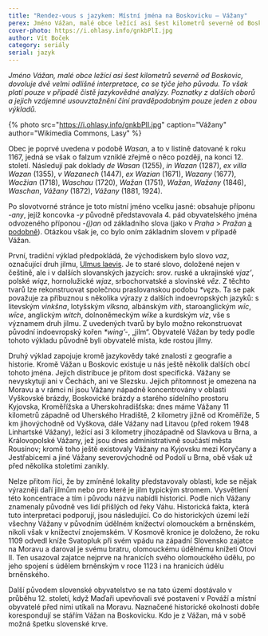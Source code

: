 ```yaml
---
title: "Rendez-vous s jazykem: Místní jména na Boskovicku – Vážany"
perex: Jméno Vážan, malé obce ležící asi šest kilometrů severně od Boskovic, dovoluje dvě velmi odlišné interpretace, co se týče jeho původu…
cover-photo: https://i.ohlasy.info/gnkbPlI.jpg
author: Vít Boček
category: seriály
serial: jazyk
---
```


*Jméno Vážan, malé obce ležící asi šest kilometrů severně od Boskovic, dovoluje dvě velmi odlišné interpretace, co se týče jeho původu. To však platí pouze v případě čistě jazykovědné analýzy. Poznatky z dalších oborů a jejich vzájemné usouvztažnění činí pravděpodobným pouze jeden z obou výkladů.*

{% photo src="https://i.ohlasy.info/gnkbPlI.jpg" caption="Vážany" author="Wikimedia Commons, Lasy" %}

Obec je poprvé uvedena v podobě *Wasan*, a to v listině datované k roku 1167, jedná se však o falzum vzniklé zřejmě o něco později, na konci 12. století. Následují pak doklady *de Wasan* (1255), *in Wazan* (1287), *ex villa Wazan* (1355), *v Wazanech* (1447), *ex Wazian* (1671), *Wazany* (1677), *Wacžian* (1718), *Waschau* (1720), *Wažan* (1751), *Wažan*, *Wažany* (1846), *Waschan*, *Vážany* (1872), *Vážany* (1881, 1924).

Po slovotvorné stránce je toto místní jméno vcelku jasné: obsahuje příponu *-any*, jejíž koncovka *-y* původně představovala 4. pád obyvatelského jména odvozeného příponou *-(j)an* od základního slova (jako v *Praha* > *Pražan* [a podobně](http://nase-rec.ujc.cas.cz/archiv.php?art=4450)). Otázkou však je, co bylo oním základním slovem v případě Vážan.

První, tradiční výklad předpokládá, že východiskem bylo slovo *vaz*, označující druh jilmu, [Ulmus laevis](http://www.ohlasy.info/clanky/2016/07/jilmy.html). Je to staré slovo, doložené nejen v češtině, ale i v dalších slovanských jazycích: srov. ruské a ukrajinské *vjaz’*, polské *wiąz*, hornolužické *wjaz*, srbochorvatské a slovinské *vȇz*. Z těchto tvarů lze rekonstruovat společnou praslovanskou podobu *\*vęzъ*. Ta se pak považuje za příbuznou s několika výrazy z dalších indoevropských jazyků: s litevským *vìnkšna*, lotyšským *vîksna*, albánským *vith*, staroanglickým *wīc*, *wīce*, anglickým *witch*, dolnoněmeckým *wīke* a kurdským *viz*, vše s významem druh jilmu. Z uvedených tvarů by bylo možno rekonstruovat původní indoevropský kořen *\*wing’-*, „jilm“. Obyvatelé Vážan by tedy podle tohoto výkladu původně byli obyvatelé místa, kde rostou jilmy.

Druhý výklad zapojuje kromě jazykovědy také znalosti z geografie a historie. Kromě Vážan u Boskovic existuje u nás ještě několik dalších obcí tohoto jména. Jejich distribuce je přitom dost specifická. Vážany se nevyskytují ani v Čechách, ani ve Slezsku. Jejich přítomnost je omezena na Moravu a v rámci ní jsou Vážany nápadně koncentrovány v oblasti Vyškovské brázdy, Boskovické brázdy a starého sídelního prostoru Kyjovska, Kroměřížska a Uherskohradišťska: dnes máme Vážany 11 kilometrů západně od Uherského Hradiště, 2 kilometry jižně od Kroměříže, 5 km jihovýchodně od Vyškova, dále Vážany nad Litavou (před rokem 1948 Linhartské Vážany), ležící asi 3 kilometry jihozápadně od Slavkova u Brna, a Královopolské Vážany, jež jsou dnes administrativně součástí města Rousínov; kromě toho ještě existovaly Vážany na Kyjovsku mezi Koryčany a Jestřabicemi a jiné Vážany severovýchodně od Podolí u Brna, obě však už před několika stoletími zanikly.

Nelze přitom říci, že by zmíněné lokality představovaly oblasti, kde se nějak výrazněji daří jilmům nebo pro které je jilm typickým stromem. Vysvětlení této koncentrace a tím i původu názvu nabídli historici. Podle nich Vážany znamenaly původně ves lidí přišlých od řeky Váhu. Historická fakta, která tuto interpretaci podporují, jsou následující. Co do historických území leží všechny Vážany v původním údělném knížectví olomouckém a brněnském, nikoli však v knížectví znojemském. V Kosmově kronice je doloženo, že roku 1109 odvedl kníže Svatopluk při svém vpádu na západní Slovensko zajatce na Moravu a daroval je svému bratru, olomouckému údělnému knížeti Otovi II. Ten usazoval zajatce nejprve na hranicích svého olomouckého údělu, po jeho spojení s údělem brněnským v roce 1123 i na hranicích údělu brněnského.

Další původem slovenské obyvatelstvo se na tato území dostávalo v průběhu 12. století, když Maďaři upevňovali své postavení v Pováží a místní obyvatelé před nimi utíkali na Moravu. Naznačené historické okolnosti dobře korespondují se stářím Vážan na Boskovicku. Kdo je z Vážan, má v sobě možná špetku slovenské krve.

